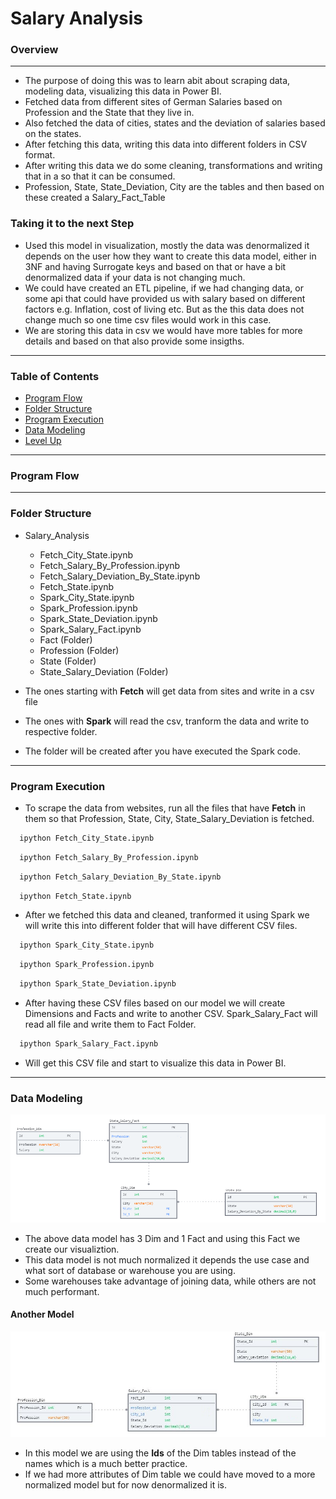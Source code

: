 # Salary Analysis



### Overview

---

- The purpose of doing this was to learn abit about scraping data, modeling data, visualizing this data in Power BI.
- Fetched data from different sites of German Salaries based on Profession and the State that they live in.
- Also fetched the data of cities, states and the deviation of salaries based on the states.
- After fetching this data, writing this data into different folders in CSV format.
- After writing this data we do some cleaning, transformations and writing that in a so that it can be consumed.
- Profession, State, State_Deviation, City are the tables and then based on these created a Salary_Fact_Table

### Taking it to the next Step

- Used this model in visualization, mostly the data was denormalized it depends on the user how they want to create this data model, either in 3NF and having Surrogate keys and based on that or have a bit denormalized data if your data is not changing much.
- We could have created an ETL pipeline, if we had changing data, or some api that could have provided us with salary based on different factors e.g. Inflation, cost of living etc. But as the this data does not change much so one time csv files would work in this case.
- We are storing this data in csv we would have more tables for more details and based on that also provide some insigths.
---

### Table of Contents
- [Program Flow](#program-flow)
- [Folder Structure](#folder-structure)
- [Program Execution](#program-execution)
- [Data Modeling](#data-modeling)
- [Level Up](#level-up)


---

### Program Flow


---


### Folder Structure
- Salary_Analysis
  - Fetch_City_State.ipynb
  - Fetch_Salary_By_Profession.ipynb
  - Fetch_Salary_Deviation_By_State.ipynb
  - Fetch_State.ipynb
  - Spark_City_State.ipynb
  - Spark_Profession.ipynb
  - Spark_State_Deviation.ipynb
  - Spark_Salary_Fact.ipynb
  - Fact (Folder)
  - Profession (Folder)
  - State (Folder)
  - State_Salary_Deviation (Folder)

- The ones starting with **Fetch** will get data from sites and write in a csv file
- The ones with **Spark** will read the csv, tranform the data and write to respective folder.
- The folder will be created after you have executed the Spark code.

---

### Program Execution
- To scrape the data from websites, run all the files that have **Fetch** in them so that Profession, State, City, State_Salary_Deviation is fetched.
```bash
  ipython Fetch_City_State.ipynb
```
```bash
  ipython Fetch_Salary_By_Profession.ipynb
```
```bash
  ipython Fetch_Salary_Deviation_By_State.ipynb
```
```bash
  ipython Fetch_State.ipynb
```
- After we fetched this data and cleaned, tranformed it using Spark we will write this into different folder that will have different CSV files.
```bash
  ipython Spark_City_State.ipynb
```
```bash
  ipython Spark_Profession.ipynb
```
```bash
  ipython Spark_State_Deviation.ipynb
```

- After having these CSV files based on our model we will create Dimensions and Facts and write to another CSV. Spark_Salary_Fact will read all file and write them to Fact Folder.
```bash
  ipython Spark_Salary_Fact.ipynb
```
- Will get this CSV file and start to visualize this data in Power BI.

---


### Data Modeling

<p align="center">
  <img src="Images/Sal_Model.PNG" width="750">
</p>

- The above data model has 3 Dim and 1 Fact and using this Fact we create our visualiztion.
- This data model is not much normalized it depends the use case and what sort of database or warehouse you are using.
- Some warehouses take advantage of joining data, while others are not much performant.

#### Another Model

<p align="center">
  <img src="Images/Another_Sal_Model.JPG" width="750" >
</p>

-  In this model we are using the **Ids** of the Dim tables instead of the names which is a much better practice.
-  If we had more attributes of Dim table we could have moved to a more normalized model but for now denormalized it is.


